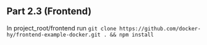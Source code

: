 ## Part 2.3 (Frontend)

In project_root/frontend run `git clone https://github.com/docker-hy/frontend-example-docker.git . && npm install`
